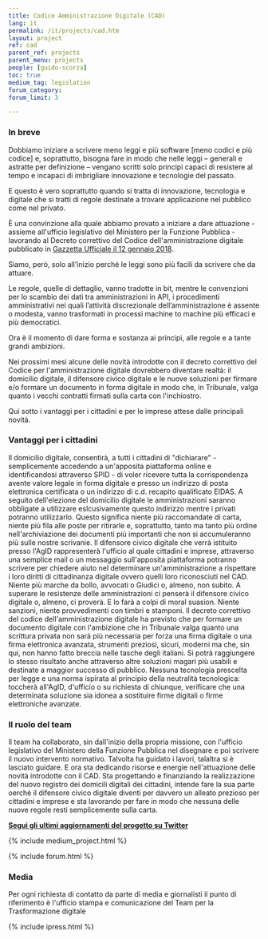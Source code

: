 ```yaml
---
title: Codice Amministrazione Digitale (CAD)
lang: it
permalink: /it/projects/cad.htm
layout: project
ref: cad
parent_ref: projects
parent_menu: projects
people: [guido-scorza]
toc: true
medium_tag: legislation
forum_category:
forum_limit: 3

---
```


### In breve
Dobbiamo iniziare a scrivere meno leggi e più software [meno codici e più codice] e, soprattutto, bisogna fare in modo che nelle leggi – generali e astratte per definizione – vengano scritti solo principi capaci di resistere al tempo e incapaci di imbrigliare innovazione e tecnologie del passato. 

E questo è vero soprattutto quando si tratta di innovazione, tecnologia e digitale che si tratti di regole destinate a trovare applicazione nel pubblico come nel privato.

È una convinzione alla quale abbiamo provato a iniziare a dare attuazione - assieme all'ufficio legislativo del Ministero per la Funzione Pubblica - lavorando al Decreto correttivo del Codice dell'amministrazione digitale pubblicato in [Gazzetta Ufficiale il 12 gennaio 2018](http://www.gazzettaufficiale.it/eli/id/2018/01/12/18G00003/sg).

Siamo, però, solo all'inizio perché le leggi sono più facili da scrivere che da attuare.

Le regole, quelle di dettaglio, vanno tradotte in bit, mentre le convenzioni per lo scambio dei dati tra amministrazioni in API, i procedimenti amministrativi nei quali l’attività discrezionale dell’amministrazione è assente o modesta, vanno trasformati in processi machine to machine più efficaci e più democratici. 

Ora è il momento di dare forma e sostanza ai principi, alle regole e a tante grandi ambizioni.

Nei prossimi mesi alcune delle novità introdotte con il decreto correttivo del Codice per l'amministrazione digitale dovrebbero diventare realtà: il domicilio digitale, il difensore civico digitale e le nuove soluzioni per firmare e/o formare un documento in forma digitale in modo che, in Tribunale, valga quanto i vecchi contratti firmati sulla carta con l'inchiostro.

Qui sotto i  vantaggi per i cittadini e per le imprese attese dalle principali novità.

### Vantaggi per i cittadini
Il domicilio digitale, consentirà, a tutti i cittadini di "dichiarare" - semplicemente accedendo a un'apposita piattaforma online e identificandosi attraverso SPID - di voler ricevere tutta la corrispondenza avente valore legale in forma digitale e presso un indirizzo di posta elettronica certificata o un indirizzo di c.d. recapito qualificato EIDAS. A seguito dell'elezione del domicilio digitale le amministrazioni saranno obbligate a utilizzare eslcusivamente questo indirizzo mentre i privati potranno utilizzarlo. Questo significa niente più raccomandate di carta, niente più fila alle poste per ritirarle e, soprattutto, tanto ma tanto più ordine nell'archiviazione dei documenti più importanti che non si accumuleranno più sulle nostre scrivanie.
Il difensore civico digitale che verrà istituito presso l'AgID rappresenterà l'ufficio al quale cittadini e imprese, attraverso una semplice mail o un messaggio sull'apposita piattaforma potranno scrivere per chiedere aiuto nel determinare un'amministrazione a rispettare i loro diritti di cittadinanza digitale ovvero quelli loro riconosciuti nel CAD. Niente più marche da bollo, avvocati o Giudici o, almeno, non subito. A superare le resistenze delle amministrazioni ci penserà il difensore civico digitale o, almeno, ci proverà. E lo farà a colpi di moral suasion. Niente sanzioni, niente provvedimenti con timbri e stamponi.
Il decreto correttivo del codice dell'amministrazione digitale ha previsto che per formare un documento digitale con l'ambizione che in Tribunale valga quanto una scrittura privata non sarà più necessaria per forza una firma digitale o una firma elettronica avanzata, strumenti preziosi, sicuri, moderni ma che, sin qui, non hanno fatto breccia nelle tasche degli italiani. Si potrà raggiungere lo stesso risultato anche attraverso altre soluzioni magari più usabili e destinate a maggior successo di pubblico. Nessuna tecnologia prescelta per legge e una norma ispirata al principio della neutralità tecnologica: toccherà all'AgID, d'ufficio o su richiesta di chiunque, verificare che una determinata soluzione sia idonea a sostituire firme digitali o firme elettroniche avanzate.

### Il ruolo del team
Il team ha collaborato, sin dall'inizio della propria missione, con l'ufficio legislativo del Ministero della Funzione Pubblica nel disegnare e poi scrivere il nuovo intervento normativo. Talvolta ha guidato i lavori, talaltra si è lasciato guidare. E ora sta dedicando risorse e energie nell'attuazione delle novità introdotte con il CAD.
Sta progettando e finanziando la realizzazione del nuovo registro dei domicili digitali dei cittadini, intende fare la sua parte oerché il difensore civico digitale diventi per davvero un alleato prezioso per cittadini e imprese e sta lavorando per fare in modo che nessuna delle nuove regole resti semplicemente sulla carta.

**[Segui gli ultimi aggiornamenti del progetto su Twitter](https://twitter.com/search?f=tweets&vertical=default&q=cad%20list%3AteamdigitaleIT%2Fteam-digitale&src=typd)**

{% include medium_project.html %}

{% include forum.html %}

### Media 
Per ogni richiesta di contatto da parte di media e giornalisti il punto di riferimento è l'ufficio stampa e comunicazione del Team per la Trasformazione digitale

{% include ipress.html %}
<div id="content-ipress" data-key="01e87bed-f52e-4d6d-af32-c4ea59fd300a" data-lang="it" data-size="100" data-tag="12"></div>
<script type="text/javascript" src="/js/ipress.js"></script>
